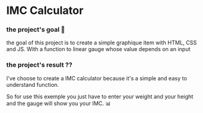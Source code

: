 # IMC Calculator

### the project's goal 🏁
the goal of this project is to create a simple graphique item with HTML, CSS and JS. With a function to linear gauge whose value depends on an input

### the project's result ??
I've choose to create a IMC calculator because it's a simple and easy to understand function.

So for use this exemple you just have to enter your weight and your height and the gauge will show you your IMC. 📊


